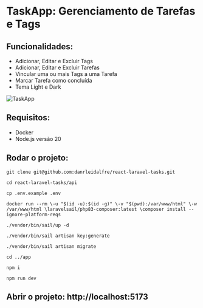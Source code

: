 # TaskApp: Gerenciamento de Tarefas e Tags

## Funcionalidades:
- Adicionar, Editar e Excluir Tags
- Adicionar, Editar e Excluir Tarefas
- Vincular uma ou mais Tags a uma Tarefa
- Marcar Tarefa como concluída
- Tema Light e Dark

![TaskApp](https://github.com/danrleidalfre/react-laravel-tasks/assets/31357224/d78b2bc8-f683-4939-bb59-28aba33a27a6)

## Requisitos:
- Docker
- Node.js versão 20

## Rodar o projeto:
`git clone git@github.com:danrleidalfre/react-laravel-tasks.git`

`cd react-laravel-tasks/api`

`cp .env.example .env`

`docker run --rm \-u "$(id -u):$(id -g)" \-v "$(pwd):/var/www/html" \-w /var/www/html \laravelsail/php83-composer:latest \composer install --ignore-platform-reqs`

`./vendor/bin/sail/up -d`

`./vendor/bin/sail artisan key:generate`

`./vendor/bin/sail artisan migrate`

`cd ../app`

`npm i`

`npm run dev`

## Abrir o projeto: http://localhost:5173
